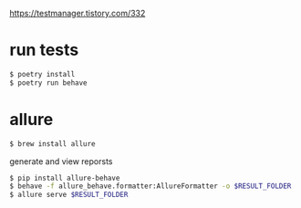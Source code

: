 <https://testmanager.tistory.com/332>

# run tests

```sh
$ poetry install 
$ poetry run behave
```

# allure

```sh
$ brew install allure
```

generate and view reporsts

```sh
$ pip install allure-behave
$ behave -f allure_behave.formatter:AllureFormatter -o $RESULT_FOLDER ./features
$ allure serve $RESULT_FOLDER
```